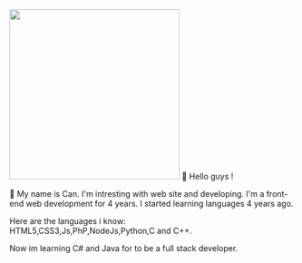 <!--
**deepeffect/deepeffect** is a ✨ _special_ ✨ repository because its `README.md` (this file) appears on your GitHub profile.

Here are some ideas to get you started:

- 🔭 I’m currently working on ...
- 🌱 I’m currently learning ...
- 👯 I’m looking to collaborate on ...
- 🤔 I’m looking for help with ...
- 💬 Ask me about ...
- 📫 How to reach me: ...
- 😄 Pronouns: ...
- ⚡ Fun fact: ...
-->
<img src="https://media1.giphy.com/media/888R35MJTmDxQfRzfS/200w.gif?cid=82a1493b5h4d1uguralknbl4atxpdyhvgid76ofc8mp75v28&rid=200w.gif&ct=g" width=300px height="300px">
👋 Hello guys ! 
<p/>💬 My name is Can. I'm intresting with web site and developing. I'm a front-end web development for 4 years. I started learning languages 4 years ago.

<p/>Here are the languages i know:
<br/>HTML5,CSS3,Js,PhP,NodeJs,Python,C and C++.
<p> Now im learning C# and Java for to be a full stack developer.</p>
